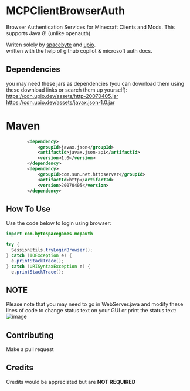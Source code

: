 # MCPClientBrowserAuth
Browser Authentication Services for Minecraft Clients and Mods.
This supports Java 8! (unlike openauth)


Writen solely by [spacebyte](https://github.com/bytespacegames) and [upio](https://github.com/notpoiu).<br>
written with the help of github copilot & microsoft auth docs.

## Dependencies
you may need these jars as dependencies (you can download them using these download links or search them up yourself):<br>
https://cdn.upio.dev/assets/http-20070405.jar<br>
https://cdn.upio.dev/assets/javax.json-1.0.jar

# Maven
```xml
        <dependency>
            <groupId>javax.json</groupId>
            <artifactId>javax.json-api</artifactId>
            <version>1.0</version>
        </dependency>
        <dependency>
            <groupId>com.sun.net.httpserver</groupId>
            <artifactId>http</artifactId>
            <version>20070405</version>
        </dependency>
```

## How To Use
Use the code below to login using browser:
```java
import com.bytespacegames.mcpauth

try {
  SessionUtils.tryLoginBrowser();
} catch (IOException e) {
  e.printStackTrace();
} catch (URISyntaxException e) {
  e.printStackTrace();
```

## NOTE
Please note that you may need to go in WebServer.java and modify these lines of code to change status text on your GUI or print the status text:<br>
![image](https://github.com/notpoiu/MCPClientBrowserAuth/assets/75510171/ab5b5661-2488-4c2d-bb47-4f7e121127b5)

## Contributing
Make a pull request

## Credits
Credits would be appreciated but are **NOT REQUIRED**

